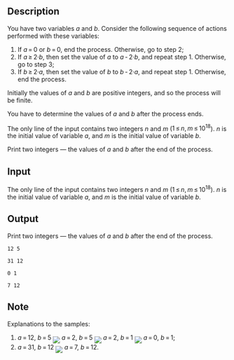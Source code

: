 ## Description

<div><p>You have two variables <span class="tex-span"><i>a</i></span> and <span class="tex-span"><i>b</i></span>. Consider the following sequence of actions performed with these variables:</p><ol><li> If <span class="tex-span"><i>a</i> = 0</span> or <span class="tex-span"><i>b</i> = 0</span>, end the process. Otherwise, go to step <span class="tex-span">2</span>;</li><li> If <span class="tex-span"><i>a</i> ≥ 2·<i>b</i></span>, then set the value of <span class="tex-span"><i>a</i></span> to <span class="tex-span"><i>a</i> - 2·<i>b</i></span>, and repeat step <span class="tex-span">1</span>. Otherwise, go to step <span class="tex-span">3</span>;</li><li> If <span class="tex-span"><i>b</i> ≥ 2·<i>a</i></span>, then set the value of <span class="tex-span"><i>b</i></span> to <span class="tex-span"><i>b</i> - 2·<i>a</i></span>, and repeat step <span class="tex-span">1</span>. Otherwise, end the process.</li></ol><p>Initially the values of <span class="tex-span"><i>a</i></span> and <span class="tex-span"><i>b</i></span> are positive integers, and so the process will be finite.</p><p>You have to determine the values of <span class="tex-span"><i>a</i></span> and <span class="tex-span"><i>b</i></span> after the process ends.</p></div><div class="input-specification"><p>The only line of the input contains two integers <span class="tex-span"><i>n</i></span> and <span class="tex-span"><i>m</i></span> (<span class="tex-span">1 ≤ <i>n</i>, <i>m</i> ≤ 10<sup class="upper-index">18</sup></span>). <span class="tex-span"><i>n</i></span> is the initial value of variable <span class="tex-span"><i>a</i></span>, and <span class="tex-span"><i>m</i></span> is the initial value of variable <span class="tex-span"><i>b</i></span>.</p></div><div class="output-specification"><p>Print two integers — the values of <span class="tex-span"><i>a</i></span> and <span class="tex-span"><i>b</i></span> after the end of the process.</p></div>

## Input

<p>The only line of the input contains two integers <span class="tex-span"><i>n</i></span> and <span class="tex-span"><i>m</i></span> (<span class="tex-span">1 ≤ <i>n</i>, <i>m</i> ≤ 10<sup class="upper-index">18</sup></span>). <span class="tex-span"><i>n</i></span> is the initial value of variable <span class="tex-span"><i>a</i></span>, and <span class="tex-span"><i>m</i></span> is the initial value of variable <span class="tex-span"><i>b</i></span>.</p>

## Output

<p>Print two integers — the values of <span class="tex-span"><i>a</i></span> and <span class="tex-span"><i>b</i></span> after the end of the process.</p>





```input1
12 5

```




```input2
31 12

```




```output1
0 1

```




```output2
7 12

```



## Note

<p>Explanations to the samples:</p><ol><li> <span class="tex-span"><i>a</i> = 12</span>, <span class="tex-span"><i>b</i> = 5</span> <img align="middle" class="tex-formula" src="file://4X3DAsvc.png" style="max-width: 100.0%;max-height: 100.0%;"> <span class="tex-span"><i>a</i> = 2</span>, <span class="tex-span"><i>b</i> = 5</span> <img align="middle" class="tex-formula" src="file://mjCh2JLO.png" style="max-width: 100.0%;max-height: 100.0%;"> <span class="tex-span"><i>a</i> = 2</span>, <span class="tex-span"><i>b</i> = 1</span> <img align="middle" class="tex-formula" src="file://0GVDkQok.png" style="max-width: 100.0%;max-height: 100.0%;"> <span class="tex-span"><i>a</i> = 0</span>, <span class="tex-span"><i>b</i> = 1</span>;</li><li> <span class="tex-span"><i>a</i> = 31</span>, <span class="tex-span"><i>b</i> = 12</span> <img align="middle" class="tex-formula" src="file://elLhFupm.png" style="max-width: 100.0%;max-height: 100.0%;"> <span class="tex-span"><i>a</i> = 7</span>, <span class="tex-span"><i>b</i> = 12</span>.</li></ol>
